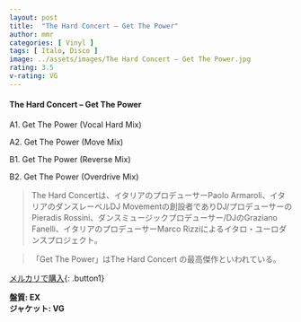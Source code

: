 ```yaml
---
layout: post
title:  "The Hard Concert – Get The Power"
author: mmr
categories: [ Vinyl ]
tags: [ Italo, Disco ]
image: ../assets/images/The Hard Concert – Get The Power.jpg
rating: 3.5
v-rating: VG
---
```


#### The Hard Concert – Get The Power

A1. Get The Power (Vocal Hard Mix)

A2. Get The Power (Move Mix)

B1. Get The Power (Reverse Mix)

B2. Get The Power (Overdrive Mix)

> The Hard Concertは、イタリアのプロデューサーPaolo Armaroli、イタリアのダンスレーベルDJ Movementの創設者でありDJ/プロデューサーのPieradis Rossini、ダンスミュージックプロデューサー/DJのGraziano Fanelli、イタリアのプロデューサーMarco Rizziによるイタロ・ユーロダンスプロジェクト。

> 「Get The Power」はThe Hard Concert の最高傑作といわれている。

[メルカリで購入](https://jp.mercari.com/item/m57007567296){: .button1}

<div class="mt-4 mb-4 d-flex align-items-center">
<strong class="mr-1">盤質: EX</strong>
</div>
<div class="mt-4 mb-4 d-flex align-items-center">
<strong class="mr-1">ジャケット: VG</strong>
</div>
